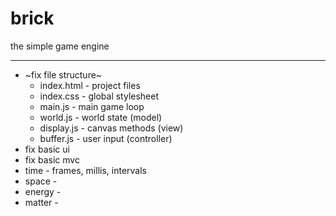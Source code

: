 # brick
the simple game engine

---

- ~fix file structure~
  - index.html - project files
  - index.css - global stylesheet
  - main.js - main game loop
  - world.js - world state (model)
  - display.js - canvas methods (view)
  - buffer.js - user input (controller)
- fix basic ui
- fix basic mvc
- time - frames, millis, intervals
- space -
- energy - 
- matter -